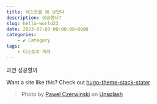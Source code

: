 ```yaml
---
title: 테스트를 해 보았다
description: 성공했나?
slug: hello-world23
date: 2023-07-03 00:00:00+0000
categories:
    - 💕 Category
tags:
    - 티스토리 꺼져
---
```


과연 성공할까

Want a site like this? Check out [hugo-theme-stack-stater](https://github.com/CaiJimmy/hugo-theme-stack-starter)

> Photo by [Pawel Czerwinski](https://unsplash.com/@pawel_czerwinski) on [Unsplash](https://unsplash.com/)